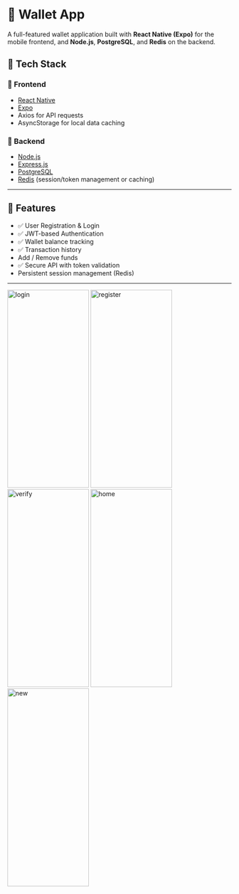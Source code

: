 # 💸 Wallet App
A full-featured wallet application built with **React Native (Expo)** for the mobile frontend, and **Node.js**, **PostgreSQL**, and **Redis** on the backend.

## 🧩 Tech Stack

### 🔹 Frontend
- [React Native](https://reactnative.dev/)
- [Expo](https://expo.dev/)
- Axios for API requests
- AsyncStorage for local data caching

### 🔹 Backend
- [Node.js](https://nodejs.org/)
- [Express.js](https://expressjs.com/)
- [PostgreSQL](https://www.postgresql.org/)
- [Redis](https://redis.io/) (session/token management or caching)

---

## 🚀 Features

- ✅ User Registration & Login
- ✅ JWT-based Authentication
- ✅ Wallet balance tracking
- ✅ Transaction history
- Add / Remove funds
- ✅ Secure API with token validation
- Persistent session management (Redis)

---

<img width="183" height="445" alt="login" src="https://github.com/user-attachments/assets/878818fd-3867-4862-9716-5c36fdf08345" />

<img width="183" height="445" alt="register" src="https://github.com/user-attachments/assets/d81d8dd6-7335-4186-b6b4-17584f188164" />
<img width="183" height="445" alt="verify" src="https://github.com/user-attachments/assets/fad4acc6-c755-4004-b246-55bc505d1be7" />

<img width="183" height="445" alt="home" src="https://github.com/user-attachments/assets/be38a3a2-48c4-4478-a8ac-a857afa8b881" />
<img width="183" height="445" alt="new" src="https://github.com/user-attachments/assets/28f40be1-5f61-4fd6-95a9-1fe18a70223f" />
